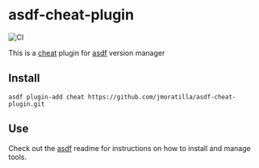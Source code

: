 # asdf-cheat-plugin

![CI](https://github.com/jmoratilla/asdf-cheat-plugin/workflows/CI/badge.svg?branch=master)


This is a [cheat](https://github.com/cheat/cheat/) plugin for [asdf](https://github.com/asdf-vm/asdf) version manager

## Install

```
asdf plugin-add cheat https://github.com/jmoratilla/asdf-cheat-plugin.git
```

## Use

Check out the [asdf](https://github.com/asdf-vm/asdf) readme for instructions on how to install and manage tools.
